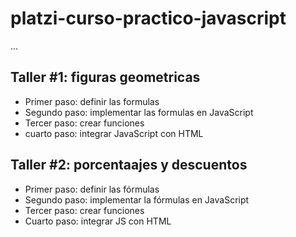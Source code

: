 # platzi-curso-practico-javascript

...

## Taller #1: figuras geometricas

- Primer paso: definir las formulas
- Segundo paso: implementar las formulas en JavaScript
- Tercer paso: crear funciones
- cuarto paso: integrar JavaScript con HTML

## Taller #2: porcentaajes y descuentos

- Primer paso: definir las fórmulas
- Segundo paso: implementar la fórmulas en JavaScript 
- Tercer paso: crear funciones
- Cuarto paso: integrar JS con HTML